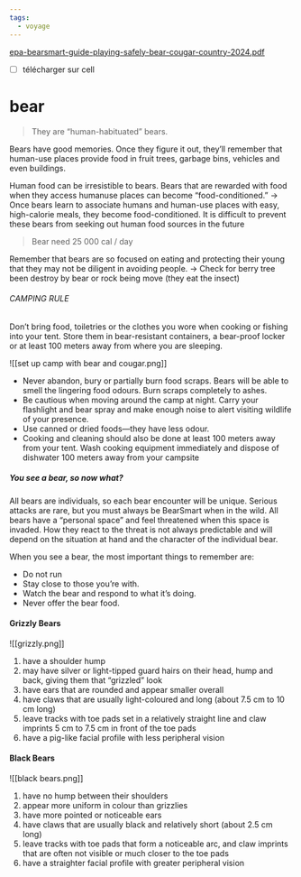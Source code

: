 ```yaml
---
tags:
  - voyage
---
```

[epa-bearsmart-guide-playing-safely-bear-cougar-country-2024.pdf](https://open.alberta.ca/dataset/b9380ff0-0d3f-4422-8b09-2eba7e822458/resource/ca112eff-3336-418e-9d92-91e4f2b5a547/download/epa-bearsmart-guide-playing-safely-bear-cougar-country-2024.pdf)
- [ ] télécharger sur cell
# bear
> They are “human-habituated” bears.


Bears have good memories. Once they figure it out, they’ll remember that human-use places provide food in fruit trees, garbage bins, vehicles and even buildings.

Human food can be irresistible to bears. Bears that are rewarded with food when they access humanuse places can become “food-conditioned.”
-> Once bears learn to associate humans and human-use places with easy, high-calorie meals, they become food-conditioned. It is difficult to prevent these bears from seeking out human food sources in the future

> Bear need 25 000 cal / day

Remember that bears are so focused on eating and protecting their young that they may not be diligent in avoiding people. 
-> Check for berry tree been destroy by bear or rock being move (they eat the insect)


###### CAMPING RULE 
Don’t bring food, toiletries or the clothes you wore when cooking or fishing into your tent. Store them in bear-resistant containers, a bear-proof locker or at least 100 meters away from where you are sleeping.

![[set up camp with bear and cougar.png]]

- Never abandon, bury or partially burn food scraps. Bears will be able to smell the lingering food odours. Burn scraps completely to ashes.
- Be cautious when moving around the camp at night. Carry your flashlight and bear spray and make enough noise to alert visiting wildlife of your presence.
- Use canned or dried foods—they have less odour.
- Cooking and cleaning should also be done at least 100 meters away from your tent. Wash cooking equipment immediately and dispose of dishwater 100 meters away from your campsite


##### You see a bear, so now what?
All bears are individuals, so each bear encounter will be unique. Serious attacks are rare, but you must always be BearSmart when in the wild. All bears have a “personal space” and feel threatened when this space is invaded. How they react to the threat is not always predictable and will depend on the situation at hand and the character of the individual bear. 

When you see a bear, the most important things to remember are: 
- Do not run
- Stay close to those you’re with. 
- Watch the bear and respond to what it’s doing.
- Never offer the bear food.

	
#### Grizzly Bears
![[grizzly.png]]

1. have a shoulder hump 
2. may have silver or light-tipped guard hairs on their head, hump and back, giving them that “grizzled” look 
3. have ears that are rounded and appear smaller overall
4. have claws that are usually light-coloured and long (about 7.5 cm to 10 cm long)
5. leave tracks with toe pads set in a relatively straight line and claw imprints 5 cm to 7.5 cm in front of the toe pads 
6. have a pig-like facial profile with less peripheral vision
#### Black Bears
![[black bears.png]]

1. have no hump between their shoulders 
2. appear more uniform in colour than grizzlies
3. have more pointed or noticeable ears 
4. have claws that are usually black and relatively short (about 2.5 cm long) 
5. leave tracks with toe pads that form a noticeable arc, and claw imprints that are often not visible or much closer to the toe pads
6. have a straighter facial profile with greater peripheral vision